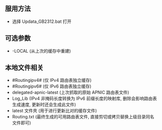 ﻿## 服用方法

 - 选择 Updata_GB2312.bat 打开

## 可选参数

 - -LOCAL   (从上次的缓存中重建)


## 本地文件相关

 - #Routingipv4#   (仅 IPv4 路由表独立缓存)
 - #Routingipv6#   (仅 IPv6 路由表独立缓存)
 - delegated-apnic-latest   (上次抓取的原始 APNIC 路由表文件)
 - Log_Lib   (IPv4 非掩码长度转换为 IPv6 前缀长度的映射库, 删除会影响路由表生成速度, 更新时还会生成此文件)
 - latest 文件夾   (用于进行更新比对的缓存文件)
 - Routing.txt   (最终生成的可用路由表文件, 直接剪切或拷贝替换上级目录同名文件即可)
